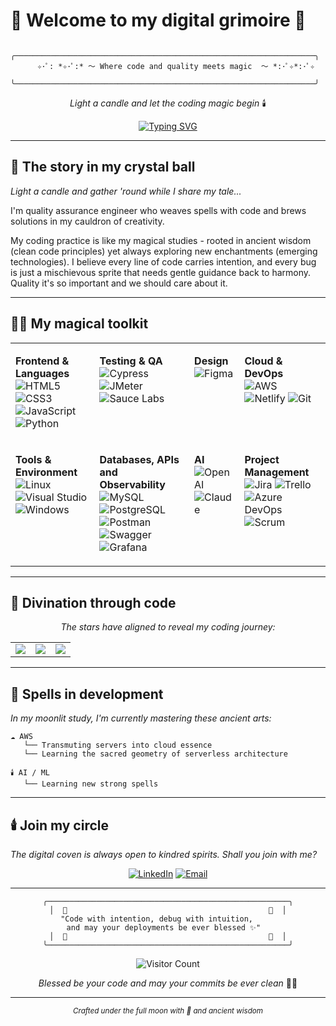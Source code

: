 # 🌙 Welcome to my digital grimoire 🌙

```
    ╭───────────────────────────────────────────────────────────────────╮
      ✧･ﾟ: *✧･ﾟ:* ～ Where code and quality meets magic  ～ *:･ﾟ✧*:･ﾟ✧  
    ╰───────────────────────────────────────────────────────────────────╯
```

<div align="center">

*Light a candle and let the coding magic begin* 🕯️

[![Typing SVG](https://readme-typing-svg.herokuapp.com?font=Georgia&duration=4000&pause=1000&color=8A2BE2&center=true&width=435&lines=Magic+happens+at+midnight;Crafting+testing+strategies;Weaving+spells+with+code)](https://git.io/typing-svg)
</div>

---

## 🔮 The story in my crystal ball

*Light a candle and gather 'round while I share my tale...*

I'm quality assurance engineer who weaves spells with code and brews solutions in my cauldron of creativity. 

My coding practice is like my magical studies - rooted in ancient wisdom (clean code principles) yet always exploring new enchantments (emerging technologies). I believe every line of code carries intention, and every bug is just a mischievous sprite that needs gentle guidance back to harmony.
Quality it's so important and we should care about it.

---

## 🧙‍♀️ My magical toolkit

<table>
<tr>
<td valign="top">

**Frontend & Languages**
<br>![HTML5](https://img.shields.io/badge/HTML5-E34F26?style=flat-square&logo=html5&logoColor=white)
![CSS3](https://img.shields.io/badge/CSS3-1572B6?style=flat-square&logo=css3&logoColor=white)
![JavaScript](https://img.shields.io/badge/JavaScript-F7DF1E?style=flat-square&logo=javascript&logoColor=black)
![Python](https://img.shields.io/badge/Python-3776AB?style=flat-square&logo=python&logoColor=white)

</td>
<td valign="top">

**Testing & QA**
<br>![Cypress](https://img.shields.io/badge/Cypress-17202C?style=flat-square&logo=cypress&logoColor=white)
![JMeter](https://img.shields.io/badge/Apache%20JMeter-D22128?style=flat-square&logo=apache%20jmeter&logoColor=white)
![Sauce Labs](https://img.shields.io/badge/Sauce%20Labs-E2231A?style=flat-square&logo=sauce-labs&logoColor=white)

</td>
<td valign="top">  
  
**Design**
<br>![Figma](https://img.shields.io/badge/Figma-F24E1E?style=flat-square&logo=figma&logoColor=white)
</td>
<td valign="top">

**Cloud & DevOps**
<br>![AWS](https://img.shields.io/badge/AWS-232F3E?style=flat-square&logo=amazon-aws&logoColor=white)
![Netlify](https://img.shields.io/badge/Netlify-00C7B7?style=flat-square&logo=netlify&logoColor=white)
![Git](https://img.shields.io/badge/Git-F05032?style=flat-square&logo=git&logoColor=white)

</td>
</tr>
<tr>
<td valign="top">

**Tools & Environment**
<br>![Linux](https://img.shields.io/badge/Linux-FCC624?style=flat-square&logo=linux&logoColor=black)
![Visual Studio](https://img.shields.io/badge/Visual%20Studio-5C2D91?style=flat-square&logo=visual%20studio&logoColor=white)
![Windows](https://img.shields.io/badge/Windows-0078D6?logo=windows&logoColor=white)

</td>
<td valign="top">

**Databases, APIs and Observability**
<br>![MySQL](https://img.shields.io/badge/MySQL-4479A1?style=flat-square&logo=mysql&logoColor=white)
![PostgreSQL](https://img.shields.io/badge/PostgreSQL-336791?style=flat-square&logo=postgresql&logoColor=white)
![Postman](https://img.shields.io/badge/Postman-FF6C37?style=flat-square&logo=postman&logoColor=white)
![Swagger](https://img.shields.io/badge/Swagger-85EA2D?style=flat-square&logo=swagger&logoColor=black)
![Grafana](https://img.shields.io/badge/Grafana-F46800?style=flat-square&logo=grafana&logoColor=white)

</td>

<td valign="top">
  
**AI**
<br>![OpenAI](https://img.shields.io/badge/OpenAI-412991?style=flat-square&logo=openai&logoColor=white)
![Claude](https://img.shields.io/badge/Claude-D97757?logo=claude&logoColor=fff)
</td>
<td valign="top">

**Project Management**
<br>![Jira](https://img.shields.io/badge/Jira-0052CC?style=flat-square&logo=jira&logoColor=white)
![Trello](https://img.shields.io/badge/Trello-0079BF?style=flat-square&logo=trello&logoColor=white)
![Azure DevOps](https://img.shields.io/badge/Azure%20DevOps-0078D7?style=flat-square&logo=azure-devops&logoColor=white)
![Scrum](https://img.shields.io/badge/Scrum-6DB33F?style=flat-square&logo=scrumalliance&logoColor=white)

</td>
</tr>
</table>

---

## 🌙 Divination through code

<div align="center">

*The stars have aligned to reveal my coding journey:*

<table>
  <tr>
    <td>
      <img src="https://github-readme-stats.vercel.app/api?username=zaidiaz23&show_icons=true&theme=tokyonight&count_private=true&hide_border=true&bg_color=1a1b27&title_color=9370DB&icon_color=8A2BE2&text_color=a9b1d6" />
    </td>
    <td>
      <img src="https://github-readme-stats.vercel.app/api/top-langs/?username=zaidiaz23&layout=compact&theme=tokyonight&hide_border=true&bg_color=1a1b27&title_color=9370DB&text_color=a9b1d6" />
    </td>
    <td>
      <img src="https://github-readme-streak-stats.herokuapp.com/?user=zaidiaz23&theme=tokyonight&hide_border=true&background=1a1b27&stroke=9370DB&ring=8A2BE2&fire=DAA520&currStreakNum=a9b1d6&sideNums=a9b1d6&currStreakLabel=9370DB&sideLabels=9370DB&dates=a9b1d6" />
    </td>
  </tr>
</table>

</div>

---

## 🌱 Spells in development

*In my moonlit study, I'm currently mastering these ancient arts:*

```
☁️ AWS
   └── Transmuting servers into cloud essence
   └── Learning the sacred geometry of serverless architecture

🕯️ AI / ML
   └── Learning new strong spells 
```
 
---

## 🕯️ Join my circle

*The digital coven is always open to kindred spirits. Shall you join with me?*

<div align="center">

[![LinkedIn](https://img.shields.io/badge/LinkedIn-0077B5?style=flat-square&logo=linkedin&logoColor=white)](https://linkedin.com/in/zaire-diaz)
[![Email](https://img.shields.io/badge/Email-D14836?style=flat-square&logo=gmail&logoColor=white)](mailto:zairediaz32@gmail.com)

</div>

---

<div align="center">

```
╭──────────────────────────────────────────────────────╮
│  🌙                                             🌙  │
    "Code with intention, debug with intuition,         
    and may your deployments be ever blessed ✨"      
│  🌙                                             🌙  │
╰──────────────────────────────────────────────────────╯
```

![Visitor Count](https://visitor-badge.laobi.icu/badge?page_id=zaidiaz23.zaidiaz23&left_color=8A2BE2&right_color=9370DB&left_text=Mystical%20Visitors)

*Blessed be your code and may your commits be ever clean* 🌟🔮

---

<sub>*Crafted under the full moon with 💜 and ancient wisdom*</sub>

</div>
